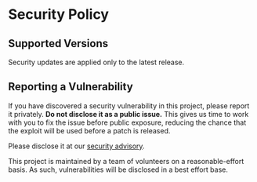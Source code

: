 # Security Policy

## Supported Versions

Security updates are applied only to the latest release.

## Reporting a Vulnerability

If you have discovered a security vulnerability in this project, please report it privately. **Do not disclose it as a public issue.** This gives us time to work with you to fix the issue before public exposure, reducing the chance that the exploit will be used before a patch is released.

Please disclose it at our [security advisory](https://github.com/jython/jython/security/advisories/new).

This project is maintained by a team of volunteers on a reasonable-effort basis. As such, vulnerabilities will be disclosed in a best effort base.

